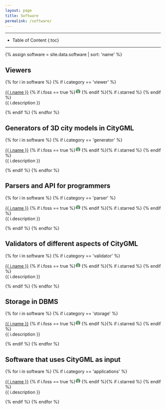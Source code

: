 ```yaml
---
layout: page
title: Software
permalink: /software/
---
```


- - -

* Table of Content
{:toc}

- - -

{% assign software = site.data.software | sort: 'name' %}

## Viewers
{% for i in software %}
{% if i.category == 'viewer' %}
<p><a href="{{ i.webpage }}">{{ i.name }}</a> {% if i.foss == true %}<img src="/img/foss.png"> {% endif %}{% if i.starred %} <i class="fa fa-star"></i> {% endif %}<br/> {{ i.description }} </p>
{% endif %}
{% endfor %}

## Generators of 3D city models in CityGML
{% for i in software %}
{% if i.category == 'generator' %}
<p><a href="{{ i.webpage }}">{{ i.name }}</a> {% if i.foss == true %}<img src="/img/foss.png"> {% endif %}{% if i.starred %} <i class="fa fa-star"></i> {% endif %}<br/> {{ i.description }} </p>
{% endif %}
{% endfor %}

## Parsers and API for programmers
{% for i in software %}
{% if i.category == 'parser' %}
<p><a href="{{ i.webpage }}">{{ i.name }}</a> {% if i.foss == true %}<img src="/img/foss.png"> {% endif %}{% if i.starred %} <i class="fa fa-star"></i> {% endif %}<br/> {{ i.description }} </p>
{% endif %}
{% endfor %}

## Validators of different aspects of CityGML
{% for i in software %}
{% if i.category == 'validator' %}
<p><a href="{{ i.webpage }}">{{ i.name }}</a> {% if i.foss == true %}<img src="/img/foss.png"> {% endif %}{% if i.starred %} <i class="fa fa-star"></i> {% endif %}<br/> {{ i.description }} </p>
{% endif %}
{% endfor %}

## Storage in DBMS
{% for i in software %}
{% if i.category == 'storage' %}
<p><a href="{{ i.webpage }}">{{ i.name }}</a> {% if i.foss == true %}<img src="/img/foss.png"> {% endif %}{% if i.starred %} <i class="fa fa-star"></i> {% endif %}<br/> {{ i.description }} </p>
{% endif %}
{% endfor %}

## Software that uses CityGML as input
{% for i in software %}
{% if i.category == 'applications' %}
<p><a href="{{ i.webpage }}">{{ i.name }}</a> {% if i.foss == true %}<img src="/img/foss.png"> {% endif %}{% if i.starred %} <i class="fa fa-star"></i> {% endif %}<br/> {{ i.description }} </p>
{% endif %}
{% endfor %}



